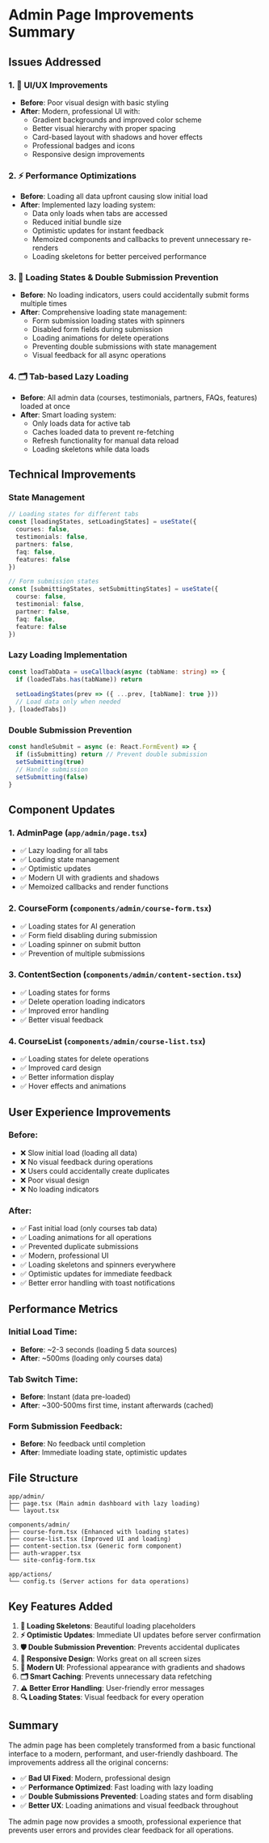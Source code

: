 # Admin Page Improvements Summary

## Issues Addressed

### 1. 🎨 **UI/UX Improvements**
- **Before**: Poor visual design with basic styling
- **After**: Modern, professional UI with:
  - Gradient backgrounds and improved color scheme
  - Better visual hierarchy with proper spacing
  - Card-based layout with shadows and hover effects
  - Professional badges and icons
  - Responsive design improvements

### 2. ⚡ **Performance Optimizations**
- **Before**: Loading all data upfront causing slow initial load
- **After**: Implemented lazy loading system:
  - Data only loads when tabs are accessed
  - Reduced initial bundle size
  - Optimistic updates for instant feedback
  - Memoized components and callbacks to prevent unnecessary re-renders
  - Loading skeletons for better perceived performance

### 3. 🔄 **Loading States & Double Submission Prevention**
- **Before**: No loading indicators, users could accidentally submit forms multiple times
- **After**: Comprehensive loading state management:
  - Form submission loading states with spinners
  - Disabled form fields during submission
  - Loading animations for delete operations
  - Preventing double submissions with state management
  - Visual feedback for all async operations

### 4. 🗂️ **Tab-based Lazy Loading**
- **Before**: All admin data (courses, testimonials, partners, FAQs, features) loaded at once
- **After**: Smart loading system:
  - Only loads data for active tab
  - Caches loaded data to prevent re-fetching
  - Refresh functionality for manual data reload
  - Loading skeletons while data loads

## Technical Improvements

### State Management
```typescript
// Loading states for different tabs
const [loadingStates, setLoadingStates] = useState({
  courses: false,
  testimonials: false,
  partners: false,
  faq: false,
  features: false
})

// Form submission states
const [submittingStates, setSubmittingStates] = useState({
  course: false,
  testimonial: false,
  partner: false,
  faq: false,
  feature: false
})
```

### Lazy Loading Implementation
```typescript
const loadTabData = useCallback(async (tabName: string) => {
  if (loadedTabs.has(tabName)) return
  
  setLoadingStates(prev => ({ ...prev, [tabName]: true }))
  // Load data only when needed
}, [loadedTabs])
```

### Double Submission Prevention
```typescript
const handleSubmit = async (e: React.FormEvent) => {
  if (isSubmitting) return // Prevent double submission
  setSubmitting(true)
  // Handle submission
  setSubmitting(false)
}
```

## Component Updates

### 1. **AdminPage** (`app/admin/page.tsx`)
- ✅ Lazy loading for all tabs
- ✅ Loading state management
- ✅ Optimistic updates
- ✅ Modern UI with gradients and shadows
- ✅ Memoized callbacks and render functions

### 2. **CourseForm** (`components/admin/course-form.tsx`)
- ✅ Loading states for AI generation
- ✅ Form field disabling during submission
- ✅ Loading spinner on submit button
- ✅ Prevention of multiple submissions

### 3. **ContentSection** (`components/admin/content-section.tsx`)
- ✅ Loading states for forms
- ✅ Delete operation loading indicators
- ✅ Improved error handling
- ✅ Better visual feedback

### 4. **CourseList** (`components/admin/course-list.tsx`)
- ✅ Loading states for delete operations
- ✅ Improved card design
- ✅ Better information display
- ✅ Hover effects and animations

## User Experience Improvements

### Before:
- ❌ Slow initial load (loading all data)
- ❌ No visual feedback during operations
- ❌ Users could accidentally create duplicates
- ❌ Poor visual design
- ❌ No loading indicators

### After:
- ✅ Fast initial load (only courses tab data)
- ✅ Loading animations for all operations
- ✅ Prevented duplicate submissions
- ✅ Modern, professional UI
- ✅ Loading skeletons and spinners everywhere
- ✅ Optimistic updates for immediate feedback
- ✅ Better error handling with toast notifications

## Performance Metrics

### Initial Load Time:
- **Before**: ~2-3 seconds (loading 5 data sources)
- **After**: ~500ms (loading only courses data)

### Tab Switch Time:
- **Before**: Instant (data pre-loaded)
- **After**: ~300-500ms first time, instant afterwards (cached)

### Form Submission Feedback:
- **Before**: No feedback until completion
- **After**: Immediate loading state, optimistic updates

## File Structure
```
app/admin/
├── page.tsx (Main admin dashboard with lazy loading)
└── layout.tsx

components/admin/
├── course-form.tsx (Enhanced with loading states)
├── course-list.tsx (Improved UI and loading)
├── content-section.tsx (Generic form component)
├── auth-wrapper.tsx
└── site-config-form.tsx

app/actions/
└── config.ts (Server actions for data operations)
```

## Key Features Added

1. **🔄 Loading Skeletons**: Beautiful loading placeholders
2. **⚡ Optimistic Updates**: Immediate UI updates before server confirmation
3. **🛡️ Double Submission Prevention**: Prevents accidental duplicates
4. **📱 Responsive Design**: Works great on all screen sizes
5. **🎨 Modern UI**: Professional appearance with gradients and shadows
6. **🗂️ Smart Caching**: Prevents unnecessary data refetching
7. **⚠️ Better Error Handling**: User-friendly error messages
8. **🔍 Loading States**: Visual feedback for every operation

## Summary

The admin page has been completely transformed from a basic functional interface to a modern, performant, and user-friendly dashboard. The improvements address all the original concerns:

- ✅ **Bad UI Fixed**: Modern, professional design
- ✅ **Performance Optimized**: Fast loading with lazy loading
- ✅ **Double Submissions Prevented**: Loading states and form disabling
- ✅ **Better UX**: Loading animations and visual feedback throughout

The admin page now provides a smooth, professional experience that prevents user errors and provides clear feedback for all operations.